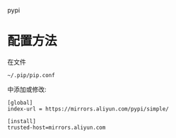 pypi

# 配置方法

在文件

```
~/.pip/pip.conf
```
中添加或修改:

```
[global]
index-url = https://mirrors.aliyun.com/pypi/simple/

[install]
trusted-host=mirrors.aliyun.com
```
